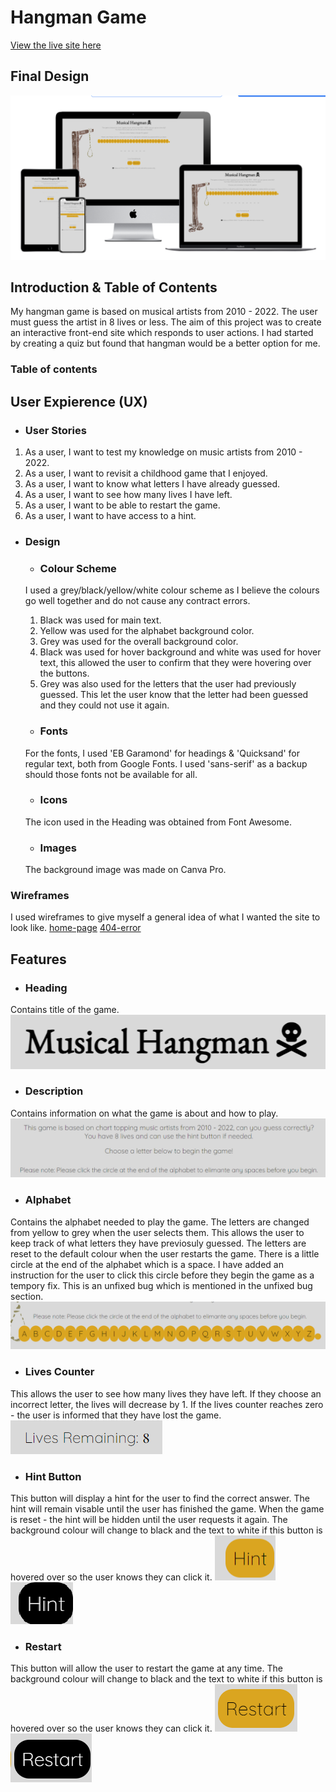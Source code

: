 # Hangman Game 
[View the live site here](https://beccaob.github.io/hangman-pp2/)

## Final Design 
![website mockup](assets/images/readme-img/mockup.png)

## Introduction & Table of Contents
My hangman game is based on musical artists from 2010 - 2022. The user must guess the artist in 8 lives or less. The aim of this project was to create an interactive front-end site which responds to user actions. I had started by creating a quiz but found that hangman would be a better option for me. 

### Table of contents

## User Expierence (UX)
- ### User Stories
1. As a user, I want to test my knowledge on music artists from 2010 - 2022.
2. As a user, I want to revisit a childhood game that I enjoyed. 
3. As a user, I want to know what letters I have already guessed. 
4. As a user, I want to see how many lives I have left. 
5. As a user, I want to be able to restart the game.
6. As a user, I want to have access to a hint. 

- ### Design 
    - ### Colour Scheme 
    I used a grey/black/yellow/white colour scheme as I believe the colours go well together and do not cause any contract errors. 
    1. Black was used for main text.
    2. Yellow was used for the alphabet background color. 
    3. Grey was used for the overall background color. 
    4. Black was used for hover background and white was used for hover text, this allowed the user to confirm that they were hovering over the buttons. 
    5. Grey was also used for the letters that the user had previously guessed. This let the user know that the letter had been guessed and they could not use it again. 

    - ### Fonts
    For the fonts, I used 'EB Garamond' for headings & 'Quicksand' for regular text, both from Google Fonts. I used 'sans-serif' as a backup should those fonts not be available for all.

    - ### Icons 
    The icon used in the Heading was obtained from Font Awesome. 

    - ### Images
    The background image was made on Canva Pro. 

### Wireframes
I used wireframes to give myself a general idea of what I wanted the site to look like.
[home-page](assets/images/readme-img/home-page-wf.png)
[404-error](assets/images/readme-img/404-wf.png)

## Features
 - ### Heading
 Contains title of the game. 
 ![heading](assets/images/readme-img/heading.png)
 - ### Description
 Contains information on what the game is about and how to play.
 ![description](assets/images/readme-img/description.png)
 - ### Alphabet
 Contains the alphabet needed to play the game. The letters are changed from yellow to grey when the user selects them. This allows the user to keep track of what letters they have previosuly guessed. The letters are reset to the default colour when the user restarts the game. There is a little circle at the end of the alphabet which is a space. I have added an instruction for the user to click this circle before they begin the game as a tempory fix. This is an unfixed bug which is mentioned in the unfixed bug section. 
 ![alphabet](assets/images/readme-img/alphabet.png)
 - ### Lives Counter 
 This allows the user to see how many lives they have left. If they choose an incorrect letter, the lives will decrease by 1. If the lives counter reaches zero - the user is informed that they have lost the game. 
 ![lives](assets/images/readme-img/lives.png)
 - ### Hint Button 
 This button will display a hint for the user to find the correct answer. The hint will remain visable until the user has finished the game. When the game is reset - the hint will be hidden until the user requests it again. The background colour will change to black and the text to white if this button is hovered over so the user knows they can click it. 
 ![lives yellow](assets/images/readme-img/hint-yellow.png)
 ![lives hover black](assets/images/readme-img/hint-black.png)
 - ### Restart
 This button will allow the user to restart the game at any time. The background colour will change to black and the text to white if this button is hovered over so the user knows they can click it. 
 ![restart yellow](assets/images/readme-img/restart-yellow.png)
 ![restart black](assets/images/readme-img/restart-black.png)